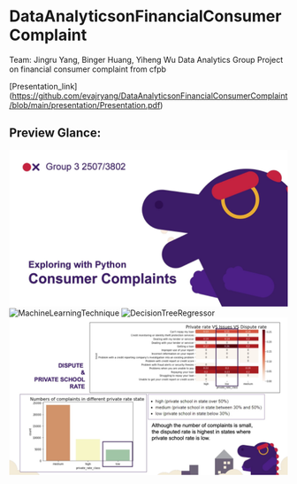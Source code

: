 # DataAnalyticsonFinancialConsumerComplaint

Team: Jingru Yang, Binger Huang, Yiheng Wu
Data Analytics Group Project on financial consumer complaint from cfpb

[Presentation_link]
(https://github.com/evajryang/DataAnalyticsonFinancialConsumerComplaint/blob/main/presentation/Presentation.pdf)

## Preview Glance:
![Front page](https://github.com/evajryang/DataAnalyticsonFinancialConsumerComplaint/blob/main/presentation/page1.jpg)
![MachineLearningTechnique](https://github.com/evajryang/Econometrics-analysis/blob/main/presentation/financialconsumercomplaint_datamanipulation.jpg)
![DecisionTreeRegressor](https://github.com/evajryang/Econometrics-analysis/blob/main/presentation/DecisionTreeRegressor.jpg)
![DisputeRate&SchoolRate](https://github.com/evajryang/DataAnalyticsonFinancialConsumerComplaint/blob/main/presentation/Dispute%20Rate.jpg)

